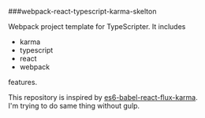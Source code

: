 ###webpack-react-typescript-karma-skelton

Webpack project template for TypeScripter.
It includes  

- karma
- typescript
- react
- webpack
 
features.

This repository is inspired by [es6-babel-react-flux-karma](https://github.com/Microsoft/TypeScriptSamples/tree/master/es6-babel-react-flux-karma).  
I'm trying to do same thing without gulp.

